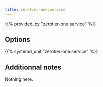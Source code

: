 ```yaml
---
title: zerotier-one.service
---
```


{{% provided_by "zerotier-one.service" %}}

## Options

{{% systemd_unit "zerotier-one.service" %}}

## Additionnal notes

Nothing here.
